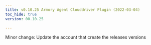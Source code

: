 ```yaml
---
title: v0.10.25 Armory Agent Clouddriver Plugin (2022-03-04)
toc_hide: true
version: 00.10.25

---
```


Minor change: Update the account that create the releases versions
